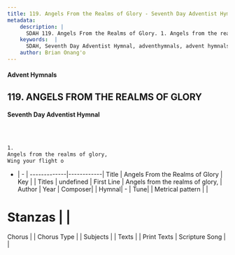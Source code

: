 ```yaml
---
title: 119. Angels From the Realms of Glory - Seventh Day Adventist Hymnal
metadata:
    description: |
      SDAH 119. Angels From the Realms of Glory. 1. Angels from the realms of glory, Wing your flight o
    keywords:  |
      SDAH, Seventh Day Adventist Hymnal, adventhymnals, advent hymnals, Angels From the Realms of Glory, Angels from the realms of glory, 
    author: Brian Onang'o
---
```


#### Advent Hymnals
## 119. ANGELS FROM THE REALMS OF GLORY
#### Seventh Day Adventist Hymnal

```txt



1.
Angels from the realms of glory,
Wing your flight o


```

- |   -  |
-------------|------------|
Title | Angels From the Realms of Glory |
Key |  |
Titles | undefined |
First Line | Angels from the realms of glory, |
Author | 
Year | 
Composer|  |
Hymnal|  - |
Tune|  |
Metrical pattern | |
# Stanzas |  |
Chorus |  |
Chorus Type |  |
Subjects |  |
Texts |  |
Print Texts | 
Scripture Song |  |
  
